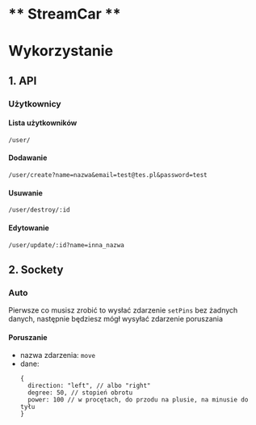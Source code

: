 # ** StreamCar **
# Wykorzystanie
## 1. API
### Użytkownicy
#### Lista użytkowników
`/user/`
#### Dodawanie
`/user/create?name=nazwa&email=test@tes.pl&password=test`
#### Usuwanie
`/user/destroy/:id`
#### Edytowanie
`/user/update/:id?name=inna_nazwa`
## 2. Sockety
### Auto
  Pierwsze co musisz zrobić to wysłać zdarzenie `setPins` bez żadnych danych, następnie będziesz mógł wysyłać zdarzenie poruszania
#### Poruszanie
  - nazwa zdarzenia: `move`
  - dane:
    ```
    {
      direction: "left", // albo "right"
      degree: 50, // stopień obrotu
      power: 100 // w procętach, do przodu na plusie, na minusie do tyłu
    }
    ```
